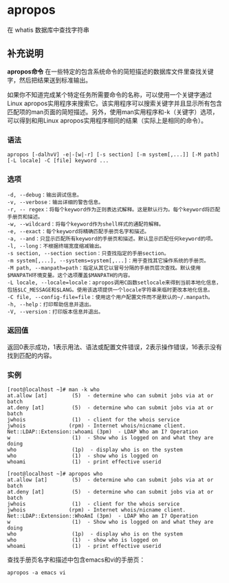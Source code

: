 apropos
===

在 whatis 数据库中查找字符串

## 补充说明

**apropos命令** 在一些特定的包含系统命令的简短描述的数据库文件里查找关键字，然后把结果送到标准输出。 

如果你不知道完成某个特定任务所需要命令的名称，可以使用一个关键字通过Linux apropos实用程序来搜索它。该实用程序可以搜索关键字并且显示所有包含匹配项的man页面的简短描述。另外，使用man实用程序和-k（关键字）选项，可以得到和用Linux apropos实用程序相同的结果（实际上是相同的命令）。

###  语法

```shell
apropos [-dalhvV] -e|-[w|-r] [-s section] [-m system[,...]] [-M path] [-L locale] -C [file] keyword ...
```

###  选项

```shell
-d, --debug：输出调试信息。
-v, --verbose：输出详细的警告信息。
-r, -- regex：将每个keyword作为正则表达式解释。这是默认行为。每个keyword将匹配手册页和描述。
-w, --wildcard：将每个keyword作为shell样式的通配符解释。
-e, --exact：每个keyword将精确匹配手册页名字和描述。
-a, --and：只显示匹配所有keyword的手册页和描述。默认显示匹配任何keyword的项。
-l, --long：不根据终端宽度缩减输出。
-s section, --section section：只查找指定的手册section。
-m system[,...], --systems=system[,...]：用于查找其它操作系统的手册页。
-M path, --manpath=path：指定从其它以冒号分隔的手册页层次查找。默认使用$MANPATH环境变量。这个选项覆盖$MANPATH的内容。
-L locale, --locale=locale：apropos调用C函数setlocale来得到当前本地化信息，包括$LC_MESSAGE和$LANG。使用该选项提供一个locale字符串来临时更改本地化信息。
-C file, --config-file=file：使用这个用户配置文件而不是默认的~/.manpath。
-h, --help：打印帮助信息并退出。
-V, --version：打印版本信息并退出。
```

###  返回值

返回0表示成功，1表示用法、语法或配置文件错误，2表示操作错误，16表示没有找到匹配的内容。

###  实例

```shell
[root@localhost ~]# man -k who
at.allow [at]        (5)  - determine who can submit jobs via at or batch
at.deny [at]         (5)  - determine who can submit jobs via at or batch
jwhois               (1)  - client for the whois service
jwhois              (rpm) - Internet whois/nicname client.
Net::LDAP::Extension::whoami (3pm)  - LDAP Who am I? Operation
w                    (1)  - Show who is logged on and what they are doing
who                  (1p)  - display who is on the system
who                  (1)  - show who is logged on
whoami               (1)  - print effective userid

[root@localhost ~]# apropos who
at.allow [at]        (5)  - determine who can submit jobs via at or batch
at.deny [at]         (5)  - determine who can submit jobs via at or batch
jwhois               (1)  - client for the whois service
jwhois              (rpm) - Internet whois/nicname client.
Net::LDAP::Extension::WhoAmI (3pm)  - LDAP Who am I? Operation
w                    (1)  - Show who is logged on and what they are doing
who                  (1p)  - display who is on the system
who                  (1)  - show who is logged on
whoami               (1)  - print effective userid
```

查找手册页名字和描述中包含emacs和vi的手册页：

```shell
apropos -a emacs vi
```


<!-- Linux命令行搜索引擎：https://github.com/wsdo/linux-complete-guide.git -->
